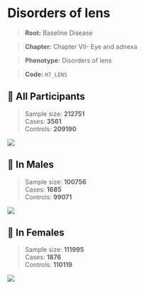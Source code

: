 # Disorders of lens

> **Root:** Baseline Disease  

> **Chapter:** Chapter VII- Eye and adnexa  

> **Phenotype:** Disorders of lens  

> **Code:** `H7_LENS`

## 🧪 All Participants  
> Sample size: **212751**  
> Cases: **3561**  
> Controls: **209190**
<img src="/Disease/Figures/ALL/Baseline/H7_LENS.png"/>
<CsvTable src="/Disease_Data/ALL/Baseline/LG_H7_LENS.csv" label="🔍 View full results" />

## 👨 In Males  
> Sample size: **100756**  
> Cases: **1685**  
> Controls: **99071**
<img src="/Disease/Figures/Male/Baseline/H7_LENS.png"/>
<CsvTable src="/Disease_Data/Male/Baseline/LG_H7_LENS.csv" label="🔍 View full results" />

## 👩 In Females  
> Sample size: **111995**  
> Cases: **1876**  
> Controls: **110119**
<img src="/Disease/Figures/Female/Baseline/H7_LENS.png"/>
<CsvTable src="/Disease_Data/Female/Baseline/LG_H7_LENS.csv" label="🔍 View full results" />
